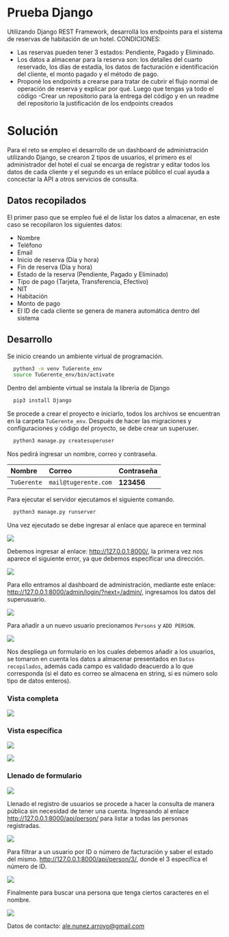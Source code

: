 # Prueba Django

Utilizando Django REST Framework, desarrollá los endpoints para el sistema de reservas de habitación de un hotel.
CONDICIONES:

- Las reservas pueden tener 3 estados: Pendiente, Pagado y Eliminado.
- Los datos a almacenar para la reserva son: los detalles del cuarto reservado, los días de estadía, los datos de facturación e identificación del cliente, el monto pagado y el método de pago.
- Proponé los endpoints a crearse para tratar de cubrir el flujo normal de operación de reserva y explicar por qué.
Luego que tengas ya todo el código
-Crear un repositorio para la entrega del código y en un readme del repositorio la justificación de los endpoints creados

# Solución

Para el reto se empleo el desarrollo de un dashboard de administración utilizando Django, se crearon 2 tipos de usuarios, el primero es el administrador del hotel el cual se encarga de registrar y editar todos los datos de cada cliente y el segundo es un enlace público el cual ayuda a concectar la API a otros servicios de consulta. 

## Datos recopilados

El primer paso que se empleo fué el de listar los datos a almacenar, en este caso se recopilaron los siguientes datos:

- Nombre
- Teléfono
- Email
- Inicio de reserva (Día y hora)
- Fin de reserva (Día y hora)
- Estado de la reserva (Pendiente, Pagado y Eliminado)
- Tipo de pago (Tarjeta, Transferencia, Efectivo)
- NIT
- Habitación
- Monto de pago
- El ID de cada cliente se genera de manera automática dentro del sistema

## Desarrollo

Se inicio creando un ambiente virtual de programación.

```bash
  python3 -m venv TuGerente_env
  source TuGerente_env/bin/activate
```

Dentro del ambiente virtual se instala la libreria de Django

```bash
  pip3 install Django
```

Se procede a crear el proyecto e iniciarlo, todos los archivos se encuentran en la carpeta ```TuGerente_env```. Después de hacer las migraciones y configuraciones y código del proyecto, se debe crear un superuser.


```bash
  python3 manage.py createsuperuser
```

Nos pedirá ingresar un nombre, correo y contraseña.

| Nombre | Correo     | Contraseña                |
| :-------- | :------- | :------------------------- |
| `TuGerente` | `mail@tugerente.com` | **123456** |

Para ejecutar el servidor ejecutamos el siguiente comando.

```bash
  python3 manage.py runserver
```
Una vez ejecutado se debe ingresar al enlace que aparece en terminal

![](images/terminal.png)

Debemos ingresar al enlace: http://127.0.0.1:8000/, la primera vez nos aparece el siguiente error, ya que debemos especificar una dirección.

![](images/enlace.png)

Para ello entramos al dashboard de administración, mediante este enlace: http://127.0.0.1:8000/admin/login/?next=/admin/, ingresamos los datos del superusuario. 

![](images/adm.png)

Para añadir a un nuevo usuario precionamos `Persons` y `ADD PERSON`.

![](images/add.png)

Nos despliega un formulario en los cuales debemos añadir a los usuarios, se tomaron en cuenta los datos a almacenar presentados en `Datos recopilados`, además cada campo es validado deacuerdo a lo que corresponda (si el dato es correo se almacena en string, si es número solo tipo de datos enteros).

### Vista completa

![](images/person.png)

### Vista específica

![](images/calendar.png)

![](images/state.png)

### Llenado de formulario

![](images/formu.png)

Llenado el registro de usuarios se procede a hacer la consulta de manera pública sin necesidad de tener una cuenta. Ingresando al enlace http://127.0.0.1:8000/api/person/ para listar a todas las personas registradas.

![](images/allpeople.png)

Para filtrar a un usuario por ID o número de facturación y saber el estado del mismo. http://127.0.0.1:8000/api/person/3/, donde el 3 especifíca el número de ID.

![](images/id3.png)

Finalmente para buscar una persona que tenga ciertos caracteres en el nombre. 

![](images/ale.png)

Datos de contacto: ale.nunez.arroyo@gmail.com


